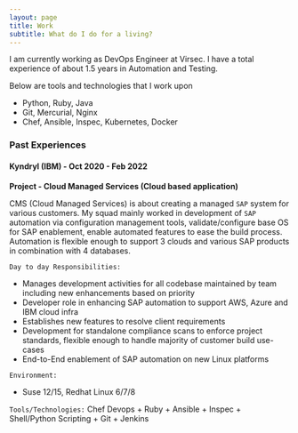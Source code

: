 ```yaml
---
layout: page
title: Work
subtitle: What do I do for a living?
---
```


I am currently working as DevOps Engineer at Virsec. I have a total experience of about 1.5 years in Automation and Testing. 

Below are tools and technologies that I work upon

- Python, Ruby, Java
- Git, Mercurial, Nginx
- Chef, Ansible, Inspec, Kubernetes, Docker


### Past Experiences

#### Kyndryl (IBM) - Oct 2020 - Feb 2022

**Project - Cloud Managed Services (Cloud based application)**

CMS (Cloud Managed Services) is about creating a managed `SAP` system for various customers. My squad mainly worked in development of `SAP` automation via configuration management tools, validate/configure base OS for SAP enablement, enable automated features to ease the build process. Automation is flexible enough to support 3 clouds and various SAP products in combination with 4 databases.
     
`Day to day Responsibilities:`
- Manages development activities for all codebase maintained by team including new enhancements based on priority
- Developer role in enhancing SAP automation to support AWS, Azure and IBM cloud infra
- Establishes new features to resolve client requirements
- Development for standalone compliance scans to enforce project standards, flexible enough to handle majority of customer build use-cases
- End-to-End enablement of SAP automation on new Linux platforms

`Environment:`
- Suse 12/15, Redhat Linux 6/7/8

`Tools/Technologies:`
Chef Devops + Ruby + Ansible + Inspec + Shell/Python Scripting + Git + Jenkins 
